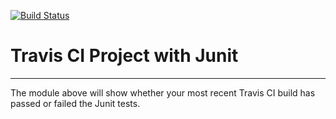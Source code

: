 [![Build Status](https://travis-ci.org/zdoney/gittest.svg?branch=master)](https://travis-ci.org/zdoney/gittest)
# Travis CI Project with Junit
----------
The module above will show whether your most recent Travis CI build has passed or failed the Junit tests.
